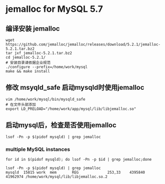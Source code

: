 # jemalloc for MySQL 5.7

## 编译安装 jemalloc

```shell
wget https://github.com/jemalloc/jemalloc/releases/download/5.2.1/jemalloc-5.2.1.tar.bz2
tar jxf jemalloc-5.2.1.tar.bz2
cd jemalloc-5.2.1/
# 安装目录请依据企业规范
./configure --prefix=/home/work/mysql
make && make install
```

## 修改 msyqld_safe 启动mysqld时使用jemalloc

```shell
vim /home/work/mysql/bin/mysqld_safe
# 在文件头部添加
export LD_PRELOAD="/home/work/app/mysql/lib/libjemalloc.so"
```

## 启动mysql后，检查是否使用jemalloc
```shell
lsof -Pn -p $(pidof mysqld) | grep jemalloc

```
### multiple MySQL instances
```shell
for id in $(pidof mysqld); do lsof -Pn -p $id | grep jemalloc;done
```

```shell
lsof -Pn -p $(pidof mysqld) | grep jemalloc
mysqld  15815 work  mem       REG             253,33    4395840 41962974 /home/work/mysql/lib/libjemalloc.so.2
```
